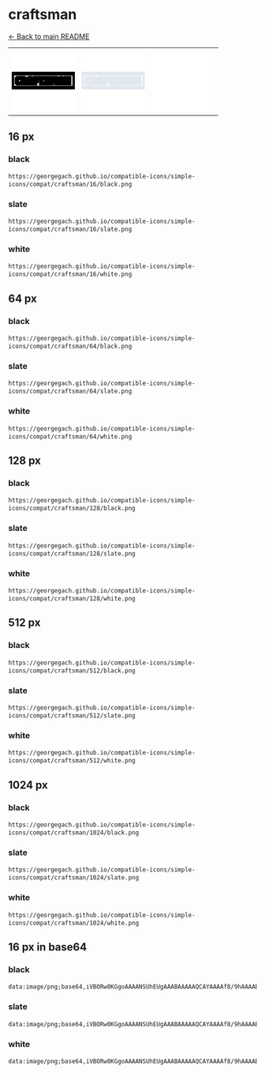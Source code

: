 # craftsman

[← Back to main README](../../README.md)

<table><tr>
  <td><img src="./128/black.png" width="128" alt="craftsman black icon" /></td>
  <td><img src="./128/slate.png" width="128" alt="craftsman slate icon" /></td>
  <td><img src="./128/white.png" width="128" alt="craftsman white icon" /></td>
</tr></table>

## 16 px

### black
```
https://georgegach.github.io/compatible-icons/simple-icons/compat/craftsman/16/black.png
```

### slate
```
https://georgegach.github.io/compatible-icons/simple-icons/compat/craftsman/16/slate.png
```

### white
```
https://georgegach.github.io/compatible-icons/simple-icons/compat/craftsman/16/white.png
```

## 64 px

### black
```
https://georgegach.github.io/compatible-icons/simple-icons/compat/craftsman/64/black.png
```

### slate
```
https://georgegach.github.io/compatible-icons/simple-icons/compat/craftsman/64/slate.png
```

### white
```
https://georgegach.github.io/compatible-icons/simple-icons/compat/craftsman/64/white.png
```

## 128 px

### black
```
https://georgegach.github.io/compatible-icons/simple-icons/compat/craftsman/128/black.png
```

### slate
```
https://georgegach.github.io/compatible-icons/simple-icons/compat/craftsman/128/slate.png
```

### white
```
https://georgegach.github.io/compatible-icons/simple-icons/compat/craftsman/128/white.png
```

## 512 px

### black
```
https://georgegach.github.io/compatible-icons/simple-icons/compat/craftsman/512/black.png
```

### slate
```
https://georgegach.github.io/compatible-icons/simple-icons/compat/craftsman/512/slate.png
```

### white
```
https://georgegach.github.io/compatible-icons/simple-icons/compat/craftsman/512/white.png
```

## 1024 px

### black
```
https://georgegach.github.io/compatible-icons/simple-icons/compat/craftsman/1024/black.png
```

### slate
```
https://georgegach.github.io/compatible-icons/simple-icons/compat/craftsman/1024/slate.png
```

### white
```
https://georgegach.github.io/compatible-icons/simple-icons/compat/craftsman/1024/white.png
```

## 16 px in base64

### black
```
data:image/png;base64,iVBORw0KGgoAAAANSUhEUgAAABAAAAAQCAYAAAAf8/9hAAAABmJLR0QA/wD/AP+gvaeTAAAAdUlEQVQ4je3QsQrCMBSF4a9VB5FOvpLvD76Ak7OiQwdbU5d7oWSNY38Ih+Tk3BPCRjMdLq0D3ijY44kBCw7V3YI5zlN7uOMba47wEoHUUvnpXfuYkqHdqvEWOsVLrfzc6/AInaIheeGMIz4YqwI4NX/ixh/4ATmLIO5m/jpYAAAAAElFTkSuQmCC
```

### slate
```
data:image/png;base64,iVBORw0KGgoAAAANSUhEUgAAABAAAAAQCAYAAAAf8/9hAAAABmJLR0QA/wD/AP+gvaeTAAAAqElEQVQ4je2QMU4DUQwFZ5aNFAoOQMdhOAMH5wBIiAZEQRQQTaI/FGEjaChIm2ls+fnZsuHMyfj4srk9acDT82Y7ZFgz8hZeGUGrX406GuyRFbCHVsE0R1vzGsRYAxfflgCrVIiUOuiBKvcTMClBi7jwcAjTDnAcXItuBcBMrge8T067Yr+4q53yquOS+BA/0eMClepmbuIOYBD482hoSY71/vvrM3/xBdr4Sc1ABDcqAAAAAElFTkSuQmCC
```

### white
```
data:image/png;base64,iVBORw0KGgoAAAANSUhEUgAAABAAAAAQCAYAAAAf8/9hAAAABmJLR0QA/wD/AP+gvaeTAAAAeElEQVQ4je3QMQ7CMAyF4S+lSCDExMR9uP/AATgCiA4MFNUsjoSyhrH/8my/JycyK92UiLj0LpiwYMQDRwS2TXbBJ+dVhxETzhnaYZN1oKTWPtKv3nXA0JiVW+qcYT9+7ZWIuOdgzq9VnjhhjzdezQNw6D7iyh/4AiGHJDc9m4mlAAAAAElFTkSuQmCC
```


